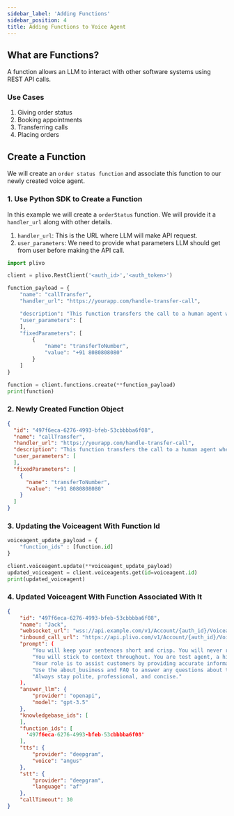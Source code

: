 ```yaml
---
sidebar_label: 'Adding Functions'
sidebar_position: 4
title: Adding Functions to Voice Agent
---
```


## What are Functions?
A function allows an LLM to interact with other software systems using REST API calls.

### Use Cases

1. Giving order status
2. Booking appointments
3. Transferring calls
4. Placing orders

## Create a Function

We will create an `order status function` and associate this function to our newly created voice agent.

### 1. Use Python SDK to Create a Function
In this example we will create a `orderStatus` function. We will provide it a `handler_url` along with other details.

1. `handler_url`: This is the URL where LLM will make API request.
2. `user_parameters`: We need to provide what parameters LLM should get from user before making the API call.


```python
import plivo

client = plivo.RestClient('<auth_id>','<auth_token>')

function_payload = {
    "name": "callTransfer",
    "handler_url": "https://yourapp.com/handle-transfer-call",

    "description": "This function transfers the call to a human agent when a user requests.",
    "user_parameters": [
    ],
    "fixedParameters": [
        {
            "name": "transferToNumber",
            "value": "+91 8080808080"
        }
    ]
}

function = client.functions.create(**function_payload)
print(function)

```

### 2. Newly Created Function Object

```json
{
  "id": "497f6eca-6276-4993-bfeb-53cbbbba6f08",
  "name": "callTransfer",
  "handler_url": "https://yourapp.com/handle-transfer-call",
  "description": "This function transfers the call to a human agent when a user requests.",
  "user_parameters": [
  ],
  "fixedParameters": [
    {
      "name": "transferToNumber",
      "value": "+91 8080808080"
    }
  ]
}
```

### 3. Updating the Voiceagent With Function Id

```python
voiceagent_update_payload = {
    "function_ids" : [function.id]
}

client.voiceagent.update(**voiceagent_update_payload)
updated_voiceagent = client.voiceagents.get(id=voiceagent.id)
print(updated_voiceagent)
```

### 4. Updated Voiceagent With Function Associated With It

```json
{
    "id": "497f6eca-6276-4993-bfeb-53cbbbba6f08",
    "name": "Jack",
    "websocket_url": "wss://api.example.com/v1/Account/{auth_id}/Voiceagent/{voiceagent_id}/connect",
    "inbound_call_url": "https://api.plivo.com/v1/Account/{auth_id}/Voiceagent/{voiceagent_id}/inbound_call",
    "prompt": (
        "You will keep your sentences short and crisp. You will never reply with more than 2 sentences at a time. "
        "You will stick to context throughout. You are test agent, a highly trained Front Desk agent from test. "
        "Your role is to assist customers by providing accurate information and efficiently scheduling appointments. "
        "Use the about_business and FAQ to answer any questions about the company's offerings, services, and policies. "
        "Always stay polite, professional, and concise."
    ),
    "answer_llm": {
        "provider": "openapi",
        "model": "gpt-3.5"
    },
    "knowledgebase_ids": [
    ],
    "function_ids": [
      '497f6eca-6276-4993-bfeb-53cbbbba6f08'
    ],
    "tts": {
        "provider": "deepgram",
        "voice": "angus"
    },
    "stt": {
        "provider": "deepgram",
        "language": "af"
    },
    "callTimeout": 30
}
```